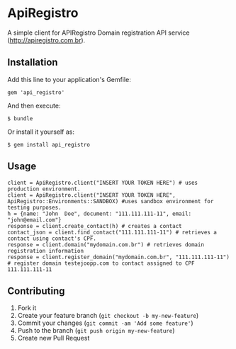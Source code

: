 # ApiRegistro

A simple client for APIRegistro Domain registration API service (http://apiregistro.com.br).

## Installation

Add this line to your application's Gemfile:

    gem 'api_registro'

And then execute:

    $ bundle

Or install it yourself as:

    $ gem install api_registro

## Usage

    client = ApiRegistro.client("INSERT YOUR TOKEN HERE") # uses production environment.
    client = ApiRegistro.client("INSERT YOUR TOKEN HERE", ApiRegistro::Environments::SANDBOX) #uses sandbox environment for testing purposes.
    h = {name: "John  Doe", document: "111.111.111-11", email: "john@email.com"}
    response = client.create_contact(h) # creates a contact
    contact_json = client.find_contact("111.111.111-11") # retrieves a contact using contact's CPF.
    response = client.domain("mydomain.com.br") # retrieves domain registration information
    response = client.register_domain("mydomain.com.br", "111.111.111-11") # register domain testejoopp.com to contact assigned to CPF 111.111.111-11

## Contributing

1. Fork it
2. Create your feature branch (`git checkout -b my-new-feature`)
3. Commit your changes (`git commit -am 'Add some feature'`)
4. Push to the branch (`git push origin my-new-feature`)
5. Create new Pull Request
